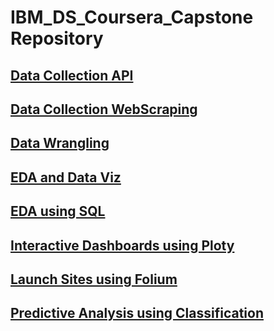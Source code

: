 # IBM_DS_Coursera_Capstone Repository

## [Data Collection API](https://dataplatform.cloud.ibm.com/analytics/notebooks/v2/bb0902e7-c3a5-4ae2-b70f-ebd6df7e338e/view?access_token=a08d41a8d90693c1a0ad7df0843acd54214fd6e94410714916be9f75a455c30f)


## [Data Collection WebScraping](https://dataplatform.cloud.ibm.com/analytics/notebooks/v2/2d91b537-a0cf-4a12-9399-45baebdec232/view?access_token=9f617a05c3c9333a1912e010a620d3c24288d8e289de8af056d8d2aefa8fcf21)

## [Data Wrangling](https://dataplatform.cloud.ibm.com/analytics/notebooks/v2/f759902e-1774-406e-b854-500a412d90eb/view?access_token=c5c1acb6b8b6583f4f55eead6bee13a9a00471e48c1890a2637ec3bf67070514)

## [EDA and Data Viz](https://dataplatform.cloud.ibm.com/analytics/notebooks/v2/fef6140f-ab1a-4c97-b2ca-f49f2d99088c/view?access_token=323963396cb43dcc15fca6af22e24038806a0aad15ad590b57a09113c2cf3f0e)

## [EDA using SQL](https://dataplatform.cloud.ibm.com/analytics/notebooks/v2/ef2ec83c-4124-44b5-9e0b-62e9fc9a176d/view?access_token=341056edcee5610bc256a7cb58d94ed048d7392e7f3911c56643b24b83dcc308)

## [Interactive Dashboards using Ploty](https://github.com/cning0506/IBM_DS_Coursera/blob/main/spacex_dash_app.py)

## [Launch Sites using Folium](https://dataplatform.cloud.ibm.com/analytics/notebooks/v2/6e53539e-3f86-4673-b38a-a6ed071c0323/view?access_token=72aaafc2a57cdd400733b9d0241a744517b3a55593e7fdefd31311c3419da215)

## [Predictive Analysis using Classification](https://dataplatform.cloud.ibm.com/analytics/notebooks/v2/2aae6971-b975-4865-b5b1-49a53432f401/view?access_token=12bc17a1a2089c2a215af8f3456455caa532349d512495a58fa8a3831a5f79ab)
